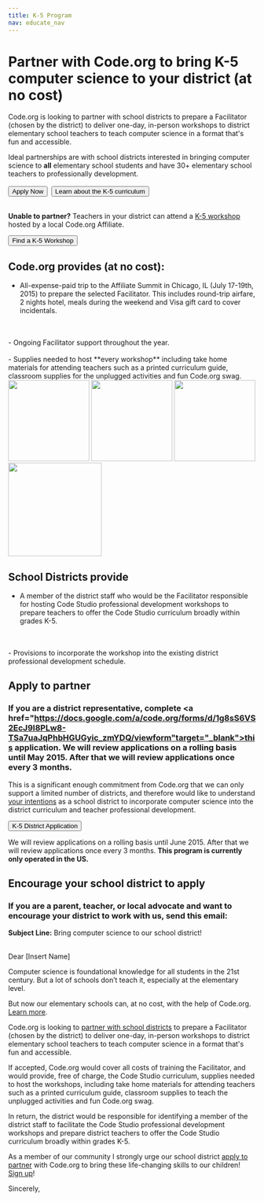```yaml
---
title: K-5 Program
nav: educate_nav
---
```

# Partner with Code.org to bring K-5 computer science to your district (at no cost)

Code.org is looking to partner with school districts to prepare a Facilitator (chosen by the district) to deliver one-day, in-person workshops to district elementary school teachers to teach computer science in a format that's fun and accessible.

Ideal partnerships are with school districts interested in bringing computer science to **all** elementary school students and have 30+ elementary school teachers to professionally development.  
<br />
[<button>Apply Now</button>](https://docs.google.com/a/code.org/forms/d/1g8sS6VS2EcJ9I8PLw8-TSa7uaJqPhbHGUGyic_zmYDQ/viewform)&nbsp;&nbsp;[<button>Learn about the K-5 curriculum</button>](/k5)
<br />
<br />

**Unable to partner?** Teachers in your district can attend a [K-5 workshop](/professional-development-workshops) hosted by a local Code.org Affiliate. 

[<button>Find a K-5 Workshop</button>](/professional-development-workshops)


## Code.org provides (at no cost):

- All-expense-paid trip to the Affiliate Summit in Chicago, IL (July 17-19th, 2015) to prepare the selected Facilitator. This includes round-trip airfare, 2 nights hotel, meals during the weekend and Visa gift card to cover incidentals.
<br />
<br />
- Ongoing Facilitator support throughout the year.
<br />
<br />
- Supplies needed to host **every workshop** including take home materials for attending teachers such as a printed curriculum guide, classroom supplies for the unplugged activities and fun Code.org swag.
<br />

<img src="/images/supplies.png" width="165"/> 
<img src="/images/swagbag.png" width="165"/>
<img src="/images/coursebook.png" width="165"/>
<img src="/images/course1.png" width="190"/>

## School Districts provide
- A member of the district staff who would be the Facilitator responsible for hosting Code Studio professional development workshops to prepare teachers to offer the Code Studio curriculum broadly within grades K-5. 
<br />
<br />
- Provisions to incorporate the workshop into the existing district professional development schedule.

## Apply to partner

### If you are a district representative, complete <a href="https://docs.google.com/a/code.org/forms/d/1g8sS6VS2EcJ9I8PLw8-TSa7uaJqPhbHGUGyic_zmYDQ/viewform"target="_blank">this application</a>. We will review applications on a rolling basis until May 2015. After that we will review applications once every 3 months. 

This is a significant enough commitment from Code.org that we can only support a limited number of districts, and therefore would like to understand <a href="https://docs.google.com/a/code.org/forms/d/1g8sS6VS2EcJ9I8PLw8-TSa7uaJqPhbHGUGyic_zmYDQ/viewform" target="_blank">your intentions</a> as a school district to incorporate computer science into the district curriculum and teacher professional development. 

[<button>K-5 District Application</button>](https://docs.google.com/a/code.org/forms/d/1g8sS6VS2EcJ9I8PLw8-TSa7uaJqPhbHGUGyic_zmYDQ/viewform)

We will review applications on a rolling basis until June 2015. After that we will review applications once every 3 months. **This program is currently only operated in the US.**

## Encourage your school district to apply

### If you are a parent, teacher, or local advocate and want to encourage your district to work with us, send this email:
**Subject Line:** Bring computer science to our school district!

<br />
Dear [Insert Name]

Computer science is foundational knowledge for all students in the 21st century. But a lot of schools don’t teach it, especially at the elementary level.

But now our elementary schools can, at no cost, with the help of Code.org. [Learn more](/educate/k5-district-partnership).

Code.org is looking to [partner with school districts](/educate/k5-district-partnership) to prepare a Facilitator (chosen by the district) to deliver one-day, in-person workshops to district elementary school teachers to teach computer science in a format that's fun and accessible. 

If accepted, Code.org would cover all costs of training the Facilitator, and would provide, free of charge, the Code Studio curriculum, supplies needed to host the workshops, including take home materials for attending teachers such as a printed curriculum guide, classroom supplies to teach the unplugged activities and fun Code.org swag.

In return, the district would be responsible for identifying a member of the district staff to facilitate the Code Studio professional development workshops and prepare district teachers to offer the Code Studio curriculum broadly within grades K-5.

As a member of our community I strongly urge our school district [apply to partner](/educate/k5-district-partnership) with Code.org to bring these life-changing skills to our children! [Sign up](/educate/k5-district-partnership)!

Sincerely,